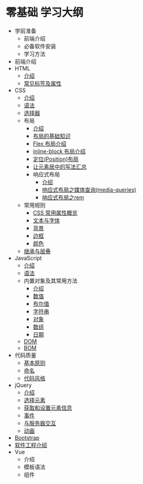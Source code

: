 # 零基础 学习大纲
* 学前准备
  * 前端介绍
  * 必备软件安装
  * 学习方法
* 前端介绍
* HTML
  * [介绍](http://www.jianshu.com/p/878b7c8e2773)
  * [常见标签及属性](http://www.jianshu.com/p/e1517a713556)
* CSS
  * [介绍](http://www.jianshu.com/p/3268a6e64d00)
  * [语法](http://www.jianshu.com/p/7d2c5f36702b)
  * [选择器](http://www.jianshu.com/p/d70779b43d4a)
  * 布局
    * [介绍](http://www.jianshu.com/p/12a69ebb6e41)
    * [布局的基础知识](http://www.jianshu.com/p/de085cc0c67f)
    * [Flex 布局介绍](http://www.jianshu.com/p/b2b48c39450b)
    * [inline-block 布局介绍](http://www.jianshu.com/p/707d9aab1d87)
    * [定位(Position)布局](http://www.jianshu.com/p/eede7a64e509)
    * [让元素居中的写法汇总](http://www.jianshu.com/p/878a9d5dd405)
    * 响应式布局
      * [介绍](http://www.jianshu.com/p/3962ea2549d0)
      * [响应式布局之媒体查询(media-queries)](http://www.jianshu.com/p/1e6e0c2f4e55)
      * [响应式布局之rem](http://www.jianshu.com/p/1af305583b58)
  * 常用规则
    * [CSS 常用属性概览](http://www.jianshu.com/p/b2889973263f)
    * [文本与字体](http://www.jianshu.com/p/8e2db84c466f)
    * [背景](http://www.jianshu.com/p/3379ad747a25)
    * [边框](http://www.jianshu.com/p/d4f48a84f2f5)
    * [颜色](http://www.jianshu.com/p/4c5117783a7a)
  * [继承与层叠](http://www.jianshu.com/p/dc6f65654728)
* JavaScript
  * [介绍](http://www.jianshu.com/p/f3d96aa068fd)
  * [语法](http://www.jianshu.com/p/162f37ffbb1a)
  * 内置对象及其常用方法
    * [介绍](http://www.jianshu.com/p/92fc2c512de4)
    * [数值](http://www.jianshu.com/p/38171f010b2d)
    * [布尔值](http://www.jianshu.com/p/72a7fddab5c8)
    * [字符串](http://www.jianshu.com/p/4070c32f5b2a)
    * [对象](http://www.jianshu.com/p/fa98af801352)
    * [数组](http://www.jianshu.com/p/5c0db5c18575)
    * [日期](http://www.jianshu.com/p/a3f00054cc58)
  * [DOM](http://www.jianshu.com/p/c328019a4bf4)
  * [BOM](http://www.jianshu.com/p/2c66d623e4d8)
* 代码质量
  * [基本原则](http://www.jianshu.com/p/7ce49ca72ef0)
  * [命名](http://www.jianshu.com/p/27070dc2787e)
  * [代码风格](http://www.jianshu.com/p/d623ef624696)
* jQuery
  * [介绍](http://www.jianshu.com/p/da93cdb62db8)
  * [选择元素](http://www.jianshu.com/p/5c2bbbd0efc6)
  * [获取和设置元素信息](http://www.jianshu.com/p/085a1018cd00)
  * [事件](http://www.jianshu.com/p/cc5565de98fd)
  * [与服务器交互](http://www.jianshu.com/p/c15a2fcf7294)
  * [动画](http://www.jianshu.com/p/890b37a80aa5)
* [Bootstrap](http://www.jianshu.com/p/97921d3597ed)
* [软件工程介绍](http://www.jianshu.com/p/ceba85b64c8f)
* Vue
  * 介绍
  * 模板语法
  * 组件